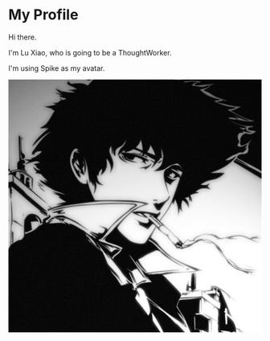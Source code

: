 # My Profile
Hi there.

I'm Lu Xiao, who is going to be a ThoughtWorker.

I'm using Spike as my avatar.


                                     
![Spike](assets/Spike.jpg)
